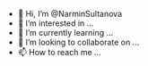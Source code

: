 - 👋 Hi, I’m @NarminSultanova
- 👀 I’m interested in ...
- 🌱 I’m currently learning ...
- 💞️ I’m looking to collaborate on ...
- 📫 How to reach me ...

<!---
NarminSultanova/NarminSultanova is a ✨ special ✨ repository because its `README.md` (this file) appears on your GitHub profile.
You can click the Preview link to take a look at your changes.
--->
